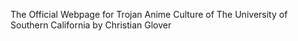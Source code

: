 The Official Webpage for Trojan Anime Culture of The University of Southern California by Christian Glover
